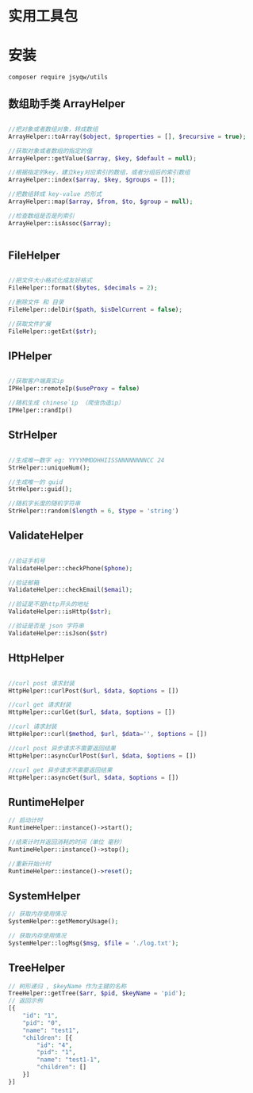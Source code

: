 # 实用工具包

# 安装

    composer require jsyqw/utils
    
## 数组助手类 ArrayHelper
```php

//把对象或者数组对象，转成数组
ArrayHelper::toArray($object, $properties = [], $recursive = true);

//获取对象或者数组的指定的值
ArrayHelper::getValue($array, $key, $default = null);

//根据指定的key，建立key对应索引的数组，或者分组后的索引数组
ArrayHelper::index($array, $key, $groups = []);

//把数组转成 key-value 的形式
ArrayHelper::map($array, $from, $to, $group = null);

//检查数组是否是列索引
ArrayHelper::isAssoc($array);
    
```

## FileHelper
```php

//把文件大小格式化成友好格式
FileHelper::format($bytes, $decimals = 2);

//删除文件 和 目录
FileHelper::delDir($path, $isDelCurrent = false);

//获取文件扩展
FileHelper::getExt($str);

```

## IPHelper
```php

//获取客户端真实ip
IPHelper::remoteIp($useProxy = false)

//随机生成 chinese`ip （爬虫伪造ip）
IPHelper::randIp()

```

## StrHelper
```php

//生成唯一数字 eg: YYYYMMDDHHIISSNNNNNNNNCC 24 
StrHelper::uniqueNum();

//生成唯一的 guid
StrHelper::guid();

//随机字长度的随机字符串
StrHelper::random($length = 6, $type = 'string')

```

## ValidateHelper
```php

//验证手机号
ValidateHelper::checkPhone($phone);

//验证邮箱
ValidateHelper::checkEmail($email);

//验证是不是http开头的地址
ValidateHelper::isHttp($str);

//验证是否是 json 字符串
ValidateHelper::isJson($str)

```
## HttpHelper
```php

//curl post 请求封装
HttpHelper::curlPost($url, $data, $options = [])

//curl get 请求封装
HttpHelper::curlGet($url, $data, $options = [])

//curl 请求封装
HttpHelper::curl($method, $url, $data='', $options = [])

//curl post 异步请求不需要返回结果
HttpHelper::asyncCurlPost($url, $data, $options = [])

//curl get 异步请求不需要返回结果
HttpHelper::asyncGet($url, $data, $options = [])

```

## RuntimeHelper
```php
// 启动计时
RuntimeHelper::instance()->start();

//结束计时并返回消耗的时间（单位 毫秒）
RuntimeHelper::instance()->stop();

//重新开始计时
RuntimeHelper::instance()->reset();
```

## SystemHelper
```php
// 获取内存使用情况
SystemHelper::getMemoryUsage();

// 获取内存使用情况
SystemHelper::logMsg($msg, $file = './log.txt');

```

## TreeHelper
```php
// 树形递归 , $keyName 作为主键的名称
TreeHelper::getTree($arr, $pid, $keyName = 'pid');
// 返回示例
[{
	"id": "1",
	"pid": "0",
	"name": "test1",
	"children": [{
		"id": "4",
		"pid": "1",
		"name": "test1-1",
		"children": []
	}]
}]
```
    
        
    
    
    
